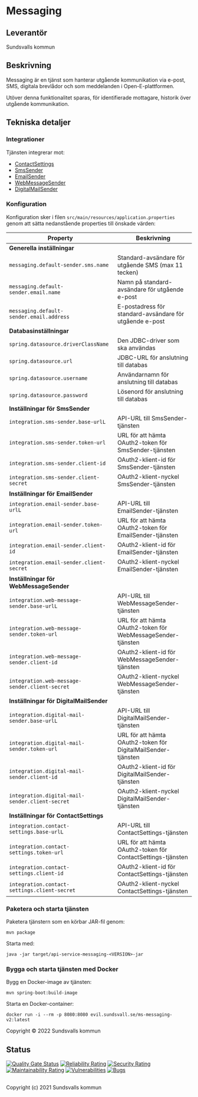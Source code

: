 # Messaging

## Leverantör

Sundsvalls kommun

## Beskrivning
Messaging är en tjänst som hanterar utgående kommunikation via e-post, SMS, digitala brevlådor och som meddelanden i Open-E-plattformen.

Utöver denna funktionalitet sparas, för identifierade mottagare, historik över utgående kommunikation.


## Tekniska detaljer

### Integrationer
Tjänsten integrerar mot:

* [ContactSettings](https://github.com/OpenSundsvall/api-service-contactsettings)
* [SmsSender](https://github.com/OpenSundsvall/api-service-sms-sender)
* [EmailSender](https://github.com/OpenSundsvall/api-service-email-sender)
* [WebMessageSender](https://github.com/OpenSundsvall/api-service-web-message-sender)
* [DigitalMailSender](https://github.com/Sundsvallskommun/api-service-digital-mail-sender)

### Konfiguration

Konfiguration sker i filen `src/main/resources/application.properties` genom att sätta nedanstående properties till önskade värden:

| Property                                        | Beskrivning                                                   |
|-------------------------------------------------|---------------------------------------------------------------|
| **Generella inställningar**                     |                                                               |
| `messaging.default-sender.sms.name`             | Standard-avsändare för utgående SMS (max 11 tecken)           |
| `messaging.default-sender.email.name`           | Namn på standard-avsändare för utgående e-post                |
| `messaging.default-sender.email.address`        | E-postadress för standard-avsändare för utgående e-post       |
| **Databasinställningar**                        |                                                               |
| `spring.datasource.driverClassName`             | Den JDBC-driver som ska användas                              |
| `spring.datasource.url`                         | JDBC-URL för anslutning till databas                          |
| `spring.datasource.username`                    | Användarnamn för anslutning till databas                      |
| `spring.datasource.password`                    | Lösenord för anslutning till databas                          |
| **Inställningar för SmsSender**                 |
| `integration.sms-sender.base-urlL`              | API-URL till SmsSender-tjänsten                               |
| `integration.sms-sender.token-url`              | URL för att hämta OAuth2-token för SmsSender-tjänsten         |
| `integration.sms-sender.client-id`              | OAuth2-klient-id för SmsSender-tjänsten                       |
| `integration.sms-sender.client-secret`          | OAuth2-klient-nyckel SmsSender-tjänsten                       |
| **Inställningar för EmailSender**               |
| `integration.email-sender.base-urlL`            | API-URL till EmailSender-tjänsten                             |
| `integration.email-sender.token-url`            | URL för att hämta OAuth2-token för EmailSender-tjänsten       |
| `integration.email-sender.client-id`            | OAuth2-klient-id för EmailSender-tjänsten                     |
| `integration.email-sender.client-secret`        | OAuth2-klient-nyckel EmailSender-tjänsten                     |
| **Inställningar för WebMessageSender**          |
| `integration.web-message-sender.base-urlL`      | API-URL till WebMessageSender-tjänsten                        |
| `integration.web-message-sender.token-url`      | URL för att hämta OAuth2-token för WebMessageSender-tjänsten  |
| `integration.web-message-sender.client-id`      | OAuth2-klient-id för WebMessageSender-tjänsten                |
| `integration.web-message-sender.client-secret`  | OAuth2-klient-nyckel WebMessageSender-tjänsten                |
| **Inställningar för DigitalMailSender**         |
| `integration.digital-mail-sender.base-urlL`     | API-URL till DigitalMailSender-tjänsten                       |
| `integration.digital-mail-sender.token-url`     | URL för att hämta OAuth2-token för DigitalMailSender-tjänsten |
| `integration.digital-mail-sender.client-id`     | OAuth2-klient-id för DigitalMailSender-tjänsten               |
| `integration.digital-mail-sender.client-secret` | OAuth2-klient-nyckel DigitalMailSender-tjänsten               |
| **Inställningar för ContactSettings**           |
| `integration.contact-settings.base-urlL`        | API-URL till ContactSettings-tjänsten                         |
| `integration.contact-settings.token-url`       | URL för att hämta OAuth2-token för ContactSettings-tjänsten   |
| `integration.contact-settings.client-id`       | OAuth2-klient-id för ContactSettings-tjänsten                 |
| `integration.contact-settings.client-secret`   | OAuth2-klient-nyckel ContactSettings-tjänsten                 |


### Paketera och starta tjänsten

Paketera tjänstern som en körbar JAR-fil genom:

```
mvn package
```

Starta med:

```
java -jar target/api-service-messaging-<VERSION>-jar
```

### Bygga och starta tjänsten med Docker

Bygg en Docker-image av tjänsten:

```
mvn spring-boot:build-image
```

Starta en Docker-container:

```
docker run -i --rm -p 8080:8080 evil.sundsvall.se/ms-messaging-v2:latest
```

Copyright &copy; 2022 Sundsvalls kommun

## Status

[![Quality Gate Status](https://sonarcloud.io/api/project_badges/measure?project=Sundsvallskommun_api-service-messaging&metric=alert_status)](https://sonarcloud.io/summary/overall?id=Sundsvallskommun_api-service-messaging)
[![Reliability Rating](https://sonarcloud.io/api/project_badges/measure?project=Sundsvallskommun_api-service-messaging&metric=reliability_rating)](https://sonarcloud.io/summary/overall?id=Sundsvallskommun_api-service-messaging)
[![Security Rating](https://sonarcloud.io/api/project_badges/measure?project=Sundsvallskommun_api-service-messaging&metric=security_rating)](https://sonarcloud.io/summary/overall?id=Sundsvallskommun_api-service-messaging)
[![Maintainability Rating](https://sonarcloud.io/api/project_badges/measure?project=Sundsvallskommun_api-service-messaging&metric=sqale_rating)](https://sonarcloud.io/summary/overall?id=Sundsvallskommun_api-service-messaging)
[![Vulnerabilities](https://sonarcloud.io/api/project_badges/measure?project=Sundsvallskommun_api-service-messaging&metric=vulnerabilities)](https://sonarcloud.io/summary/overall?id=Sundsvallskommun_api-service-messaging)
[![Bugs](https://sonarcloud.io/api/project_badges/measure?project=Sundsvallskommun_api-service-messaging&metric=bugs)](https://sonarcloud.io/summary/overall?id=Sundsvallskommun_api-service-messaging)


## 
Copyright (c) 2021 Sundsvalls kommun
